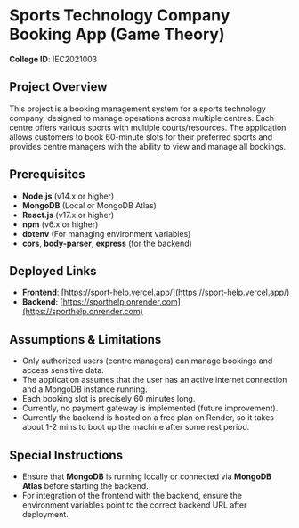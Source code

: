 # Sports Technology Company Booking App (Game Theory)

**College ID**: IEC2021003

## Project Overview

This project is a booking management system for a sports technology company, designed to manage operations across multiple centres. Each centre offers various sports with multiple courts/resources. The application allows customers to book 60-minute slots for their preferred sports and provides centre managers with the ability to view and manage all bookings.

## Prerequisites

- **Node.js** (v14.x or higher)
- **MongoDB** (Local or MongoDB Atlas)
- **React.js** (v17.x or higher)
- **npm** (v6.x or higher)
- **dotenv** (For managing environment variables)
- **cors**, **body-parser**, **express** (for the backend)

## Deployed Links

- **Frontend**: [https://sport-help.vercel.app/](https://sport-help.vercel.app/)
- **Backend**: [https://sporthelp.onrender.com](https://sporthelp.onrender.com)

## Assumptions & Limitations

- Only authorized users (centre managers) can manage bookings and access sensitive data.
- The application assumes that the user has an active internet connection and a MongoDB instance running.
- Each booking slot is precisely 60 minutes long.
- Currently, no payment gateway is implemented (future improvement).
- Currently the backend is hosted on a free plan on Render, so it takes about 1-2 mins to boot up the machine after some rest period.

## Special Instructions

- Ensure that **MongoDB** is running locally or connected via **MongoDB Atlas** before starting the backend.
- For integration of the frontend with the backend, ensure the environment variables point to the correct backend URL after deployment.
